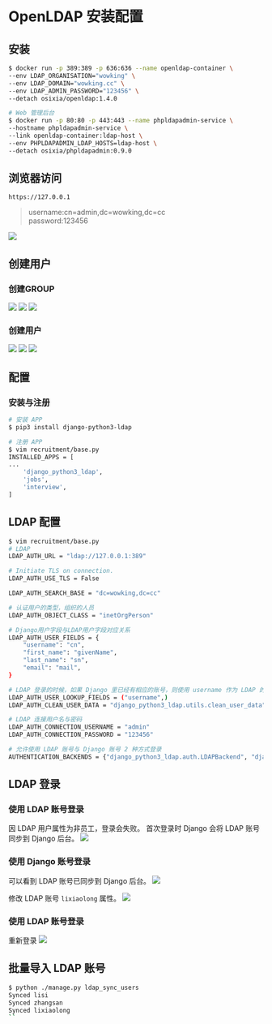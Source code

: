 # OpenLDAP 安装配置
## 安装
```bash
$ docker run -p 389:389 -p 636:636 --name openldap-container \
--env LDAP_ORGANISATION="wowking" \
--env LDAP_DOMAIN="wowking.cc" \
--env LDAP_ADMIN_PASSWORD="123456" \
--detach osixia/openldap:1.4.0

# Web 管理后台
$ docker run -p 80:80 -p 443:443 --name phpldapadmin-service \
--hostname phpldapadmin-service \
--link openldap-container:ldap-host \
--env PHPLDAPADMIN_LDAP_HOSTS=ldap-host \
--detach osixia/phpldapadmin:0.9.0
```

## 浏览器访问
`https://127.0.0.1`
> username:cn=admin,dc=wowking,dc=cc  
> password:123456  

![](../.openldap_images/dfc64c79.png)

## 创建用户
### 创建GROUP
![](../.openldap_images/91ab095c.png)
![](../.openldap_images/82648c7c.png)
![](../.openldap_images/bdfe8e59.png)

### 创建用户
![](../.openldap_images/6f0786f2.png)
![](../.openldap_images/d048abf7.png)
![](../.openldap_images/ee354b46.png)

## 配置
### 安装与注册
```bash
# 安装 APP
$ pip3 install django-python3-ldap

# 注册 APP
$ vim recruitment/base.py
INSTALLED_APPS = [
...
    'django_python3_ldap',
    'jobs',
    'interview',
]
```

## LDAP 配置
```bash
$ vim recruitment/base.py
# LDAP
LDAP_AUTH_URL = "ldap://127.0.0.1:389"

# Initiate TLS on connection.
LDAP_AUTH_USE_TLS = False

LDAP_AUTH_SEARCH_BASE = "dc=wowking,dc=cc"

# 认证用户的类型，组织的人员
LDAP_AUTH_OBJECT_CLASS = "inetOrgPerson"

# Django用户字段与LDAP用户字段对应关系
LDAP_AUTH_USER_FIELDS = {
    "username": "cn",
    "first_name": "givenName",
    "last_name": "sn",
    "email": "mail",
}

# LDAP 登录的时候，如果 Django 里已经有相应的账号，则使用 username 作为 LDAP 的登录用户名
LDAP_AUTH_USER_LOOKUP_FIELDS = ("username",)
LDAP_AUTH_CLEAN_USER_DATA = "django_python3_ldap.utils.clean_user_data"

# LDAP 连接用户名与密码
LDAP_AUTH_CONNECTION_USERNAME = "admin"
LDAP_AUTH_CONNECTION_PASSWORD = "123456"

# 允许使用 LDAP 账号与 Django 账号 2 种方式登录
AUTHENTICATION_BACKENDS = {"django_python3_ldap.auth.LDAPBackend", "django.contrib.auth.backends.ModelBackend", }
```

## LDAP 登录
### 使用 LDAP 账号登录
因 LDAP 用户属性为非员工，登录会失败。
首次登录时 Django 会将 LDAP 账号同步到 Django 后台。
![](../.openldap_images/ef7557c3.png)

### 使用 Django 账号登录
可以看到 LDAP 账号已同步到 Django 后台。
![](../.openldap_images/dfd579ac.png)

修改 LDAP 账号 `lixiaolong` 属性。 
![](../.openldap_images/f596687a.png)

### 使用 LDAP 账号登录
重新登录
![](../.openldap_images/e54e5481.png)

## 批量导入 LDAP 账号
```bash
$ python ./manage.py ldap_sync_users 
Synced lisi
Synced zhangsan
Synced lixiaolong
``
